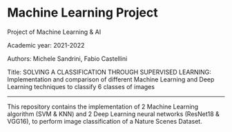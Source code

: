 # Machine Learning Project
 Project of Machine Learning & AI

Academic year:  2021-2022

Authors: Michele Sandrini, Fabio Castellini

Title: SOLVING A CLASSIFICATION THROUGH SUPERVISED LEARNING:
       Implementation and comparison of different Machine Learning and Deep Learning techniques to classify 6 classes of images


----------------

This repository contains the implementation of 2 Machine Learning algorithm (SVM & KNN) and 2 Deep Learning neural networks (ResNet18 & VGG16), to perform image classification of a Nature Scenes Dataset.
